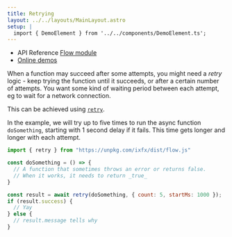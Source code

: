 ```yaml
---
title: Retrying
layout: ../../layouts/MainLayout.astro
setup: |
  import { DemoElement } from '../../components/DemoElement.ts';
---
```


<div class="tip"><ul>
<li>API Reference <a href="https://clinth.github.io/ixfx/modules/Flow.html">Flow module</a></li>
<li><a href="https://clinth.github.io/ixfx-demos/flow/">Online demos</a></li>
</ul></div>

When a function may succeed after some attempts, you might need a _retry_ logic - keep trying the function until it succeeds, or after a certain number of attempts. You want some kind of waiting period between each attempt, eg to wait for a network connection.

This can be achieved using [`retry`](https://clinth.github.io/ixfx/functions/Flow.retryWithBackOff.html).

In the example, we will try up to five times to run the async function `doSomething`, starting with 1 second delay if it fails. This time gets longer and longer with each attempt.

```js
import { retry } from "https://unpkg.com/ixfx/dist/flow.js"

const doSomething = () => {
  // A function that sometimes throws an error or returns false.
  // When it works, it needs to return _true_
}

const result = await retry(doSomething, { count: 5, startMs: 1000 });
if (result.success) {
  // Yay
} else {
  // result.message tells why
}
```
